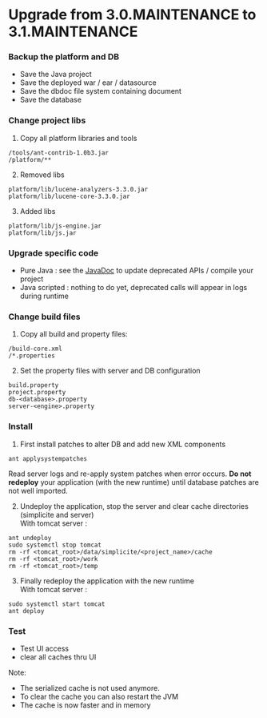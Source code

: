 Upgrade from 3.0.MAINTENANCE to 3.1.MAINTENANCE
===============================================

### Backup the platform and DB

- Save the Java project
- Save the deployed war / ear / datasource
- Save the dbdoc file system containing document
- Save the database

### Change project libs

1. Copy all platform libraries and tools
	
```plaintext
/tools/ant-contrib-1.0b3.jar
/platform/**
```

2. Removed libs

```plaintext
platform/lib/lucene-analyzers-3.3.0.jar
platform/lib/lucene-core-3.3.0.jar
```

3. Added libs

```plaintext
platform/lib/js-engine.jar
platform/lib/js.jar
```

### Upgrade specific code

- Pure Java : see the [JavaDoc](https://platform.simplicite.io/3.1/javadoc/) to update deprecated APIs / compile your project
- Java scripted : nothing to do yet, deprecated calls will appear in logs during runtime

### Change build files

1. Copy all build and property files:

```plaintext
/build-core.xml 
/*.properties
```

2. Set the property files with server and DB configuration

```plaintext
build.property
project.property
db-<database>.property
server-<engine>.property
```

### Install

1. First install patches to alter DB and add new XML components

```plaintext
ant applysystempatches
```

Read server logs and re-apply system patches when error occurs.
**Do not redeploy** your application (with the new runtime) until database patches are not well imported.

2. Undeploy the application, stop the server and clear cache directories (simplicite and server)  
With tomcat server :  

```plaintext
ant undeploy
sudo systemctl stop tomcat
rm -rf <tomcat_root>/data/simplicite/<project_name>/cache
rm -rf <tomcat_root>/work
rm -rf <tomcat_root>/temp
```

3. Finally redeploy the application with the new runtime  
With tomcat server :  

```plaintext
sudo systemctl start tomcat
ant deploy
```

### Test

- Test UI access
- clear all caches thru UI

Note:

- The serialized cache is not used anymore.
- To clear the cache you can also restart the JVM
- The cache is now faster and in memory
